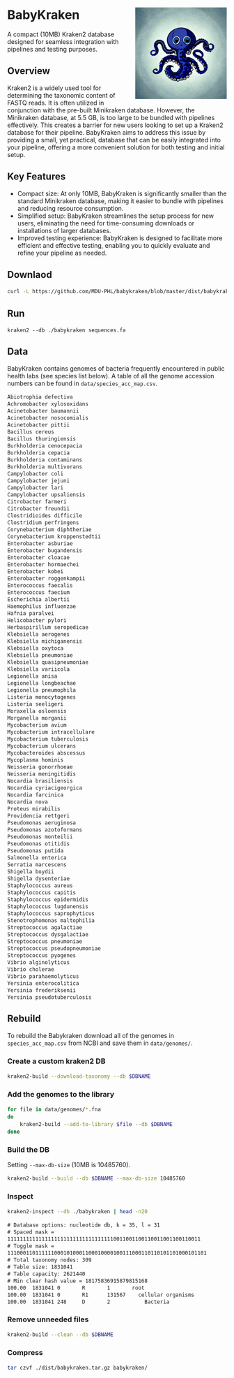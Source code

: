 # BabyKraken <img src='images/logo.png' align="right" height="210" />

A compact (10MB) Kraken2 database designed for seamless integration with pipelines and testing purposes.

## Overview
Kraken2 is a widely used tool for determining the taxonomic content of FASTQ reads. It is often utilized in conjunction with the pre-built Minikraken database. However, the Minikraken database, at 5.5 GB, is too large to be bundled with pipelines effectively. This creates a barrier for new users looking to set up a Kraken2 database for their pipeline. BabyKraken aims to address this issue by providing a small, yet practical, database that can be easily integrated into your pipeline, offering a more convenient solution for both testing and initial setup.

## Key Features
- Compact size: At only 10MB, BabyKraken is significantly smaller than the standard Minikraken database, making it easier to bundle with pipelines and reducing resource consumption.
- Simplified setup: BabyKraken streamlines the setup process for new users, eliminating the need for time-consuming downloads or installations of larger databases.
- Improved testing experience: BabyKraken is designed to facilitate more efficient and effective testing, enabling you to quickly evaluate and refine your pipeline as needed.

## Downlaod 

```bash
curl -L https://github.com/MDU-PHL/babykraken/blob/master/dist/babykraken.tar.gz?raw=true | tar xz
```

## Run

```
kraken2 --db ./babykraken sequences.fa
```

## Data 

BabyKraken contains genomes of bacteria frequently encountered in public health labs (see species list below). A table of all the genome accession numbers can be found in `data/species_acc_map.csv`.

```
Abiotrophia defectiva
Achromobacter xylosoxidans
Acinetobacter baumannii
Acinetobacter nosocomialis
Acinetobacter pittii
Bacillus cereus
Bacillus thuringiensis
Burkholderia cenocepacia
Burkholderia cepacia
Burkholderia contaminans
Burkholderia multivorans
Campylobacter coli
Campylobacter jejuni
Campylobacter lari
Campylobacter upsaliensis
Citrobacter farmeri
Citrobacter freundii
Clostridioides difficile
Clostridium perfringens
Corynebacterium diphtheriae
Corynebacterium kroppenstedtii
Enterobacter asburiae
Enterobacter bugandensis
Enterobacter cloacae
Enterobacter hormaechei
Enterobacter kobei
Enterobacter roggenkampii
Enterococcus faecalis
Enterococcus faecium
Escherichia albertii
Haemophilus influenzae
Hafnia paralvei
Helicobacter pylori
Herbaspirillum seropedicae
Klebsiella aerogenes
Klebsiella michiganensis
Klebsiella oxytoca
Klebsiella pneumoniae
Klebsiella quasipneumoniae
Klebsiella variicola
Legionella anisa
Legionella longbeachae
Legionella pneumophila
Listeria monocytogenes
Listeria seeligeri
Moraxella osloensis
Morganella morganii
Mycobacterium avium
Mycobacterium intracellulare
Mycobacterium tuberculosis
Mycobacterium ulcerans
Mycobacteroides abscessus
Mycoplasma hominis
Neisseria gonorrhoeae
Neisseria meningitidis
Nocardia brasiliensis
Nocardia cyriacigeorgica
Nocardia farcinica
Nocardia nova
Proteus mirabilis
Providencia rettgeri
Pseudomonas aeruginosa
Pseudomonas azotoformans
Pseudomonas monteilii
Pseudomonas otitidis
Pseudomonas putida
Salmonella enterica
Serratia marcescens
Shigella boydii
Shigella dysenteriae
Staphylococcus aureus
Staphylococcus capitis
Staphylococcus epidermidis
Staphylococcus lugdunensis
Staphylococcus saprophyticus
Stenotrophomonas maltophilia
Streptococcus agalactiae
Streptococcus dysgalactiae
Streptococcus pneumoniae
Streptococcus pseudopneumoniae
Streptococcus pyogenes
Vibrio alginolyticus
Vibrio cholerae
Vibrio parahaemolyticus
Yersinia enterocolitica
Yersinia frederiksenii
Yersinia pseudotuberculosis
```

## Rebuild 

To rebuild the Babykraken download all of the genomes in `species_acc_map.csv` from NCBI and save them in `data/genomes/`. 

### Create a custom kraken2 DB

```bash
kraken2-build --download-taxonomy --db $DBNAME
```

### Add the genomes to the library
```bash
for file in data/genomes/*.fna
do
    kraken2-build --add-to-library $file --db $DBNAME
done
```

### Build the DB 

Setting `--max-db-size` (10MB is 10485760).

```bash
kraken2-build --build --db $DBNAME --max-db-size 10485760
```

### Inspect 

```bash
kraken2-inspect --db ./babykraken | head -n20
```
```
# Database options: nucleotide db, k = 35, l = 31
# Spaced mask = 11111111111111111111111111111111110011001100110011001100110011
# Toggle mask = 1110001101111110001010001100010000100111000110110101101000101101
# Total taxonomy nodes: 309
# Table size: 1831041
# Table capacity: 2621440
# Min clear hash value = 18175836915879815168
100.00  1831041 0       R       1       root
100.00  1831041 0       R1      131567    cellular organisms
100.00  1831041 248     D       2           Bacteria
```

### Remove unneeded files

```bash
kraken2-build --clean --db $DBNAME
```

### Compress

```bash
tar czvf ./dist/babykraken.tar.gz babykraken/
```